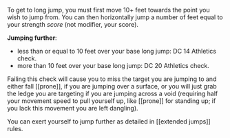 To get to long jump, you must first move 10+ feet towards the point you wish to jump from. You can then horizontally jump a number of feet equal to your strength *score* (not modifier, your score).

**Jumping further**:
-  less than or equal to 10 feet over your base long jump: DC 14 Athletics check.
-  more than 10 feet over your base long jump: DC 20 Athletics check.

Failing this check will cause you to miss the target you are jumping to and either fall [[prone]], if you are jumping over a surface, or you will just grab the ledge you are targeting if you are jumping across a void (requiring half your movement speed to pull yourself up, like [[prone]] for standing up; if you lack this movement you are left dangling).

You can exert yourself to jump further as detailed in [[extended jumps]] rules.